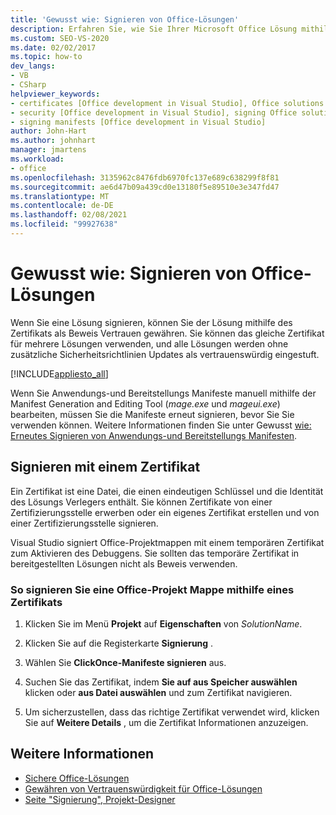 ```yaml
---
title: 'Gewusst wie: Signieren von Office-Lösungen'
description: Erfahren Sie, wie Sie Ihrer Microsoft Office Lösung mithilfe eines Zertifikats als Beweis Vertrauen gewähren können.
ms.custom: SEO-VS-2020
ms.date: 02/02/2017
ms.topic: how-to
dev_langs:
- VB
- CSharp
helpviewer_keywords:
- certificates [Office development in Visual Studio], Office solutions
- security [Office development in Visual Studio], signing Office solutions
- signing manifests [Office development in Visual Studio]
author: John-Hart
ms.author: johnhart
manager: jmartens
ms.workload:
- office
ms.openlocfilehash: 3135962c8476fdb6970fc137e689c638299f8f81
ms.sourcegitcommit: ae6d47b09a439cd0e13180f5e89510e3e347fd47
ms.translationtype: MT
ms.contentlocale: de-DE
ms.lasthandoff: 02/08/2021
ms.locfileid: "99927638"
---
```

# <a name="how-to-sign-office-solutions"></a>Gewusst wie: Signieren von Office-Lösungen
  Wenn Sie eine Lösung signieren, können Sie der Lösung mithilfe des Zertifikats als Beweis Vertrauen gewähren. Sie können das gleiche Zertifikat für mehrere Lösungen verwenden, und alle Lösungen werden ohne zusätzliche Sicherheitsrichtlinien Updates als vertrauenswürdig eingestuft.

 [!INCLUDE[appliesto_all](../vsto/includes/appliesto-all-md.md)]

 Wenn Sie Anwendungs-und Bereitstellungs Manifeste manuell mithilfe der Manifest Generation and Editing Tool (*mage.exe* und *mageui.exe*) bearbeiten, müssen Sie die Manifeste erneut signieren, bevor Sie Sie verwenden können. Weitere Informationen finden Sie unter Gewusst [wie: Erneutes Signieren von Anwendungs-und Bereitstellungs Manifesten](../deployment/how-to-re-sign-application-and-deployment-manifests.md).

## <a name="sign-by-using-a-certificate"></a>Signieren mit einem Zertifikat
 Ein Zertifikat ist eine Datei, die einen eindeutigen Schlüssel und die Identität des Lösungs Verlegers enthält. Sie können Zertifikate von einer Zertifizierungsstelle erwerben oder ein eigenes Zertifikat erstellen und von einer Zertifizierungsstelle signieren.

 Visual Studio signiert Office-Projektmappen mit einem temporären Zertifikat zum Aktivieren des Debuggens. Sie sollten das temporäre Zertifikat in bereitgestellten Lösungen nicht als Beweis verwenden.

### <a name="to-sign-an-office-solution-by-using-a-certificate"></a>So signieren Sie eine Office-Projekt Mappe mithilfe eines Zertifikats

1. Klicken Sie im Menü **Projekt** auf **Eigenschaften** von _SolutionName_.

2. Klicken Sie auf die Registerkarte **Signierung** .

3. Wählen Sie **ClickOnce-Manifeste signieren** aus.

4. Suchen Sie das Zertifikat, indem **Sie auf aus Speicher auswählen** klicken oder **aus Datei auswählen** und zum Zertifikat navigieren.

5. Um sicherzustellen, dass das richtige Zertifikat verwendet wird, klicken Sie auf **Weitere Details** , um die Zertifikat Informationen anzuzeigen.

## <a name="see-also"></a>Weitere Informationen

- [Sichere Office-Lösungen](../vsto/securing-office-solutions.md)
- [Gewähren von Vertrauenswürdigkeit für Office-Lösungen](../vsto/granting-trust-to-office-solutions.md)
- [Seite "Signierung", Projekt-Designer](../ide/reference/signing-page-project-designer.md)
